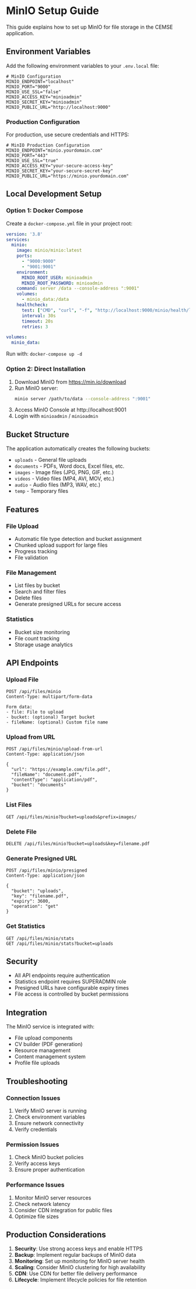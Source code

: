 # MinIO Setup Guide

This guide explains how to set up MinIO for file storage in the CEMSE application.

## Environment Variables

Add the following environment variables to your `.env.local` file:

```env
# MinIO Configuration
MINIO_ENDPOINT="localhost"
MINIO_PORT="9000"
MINIO_USE_SSL="false"
MINIO_ACCESS_KEY="minioadmin"
MINIO_SECRET_KEY="minioadmin"
MINIO_PUBLIC_URL="http://localhost:9000"
```

### Production Configuration

For production, use secure credentials and HTTPS:

```env
# MinIO Production Configuration
MINIO_ENDPOINT="minio.yourdomain.com"
MINIO_PORT="443"
MINIO_USE_SSL="true"
MINIO_ACCESS_KEY="your-secure-access-key"
MINIO_SECRET_KEY="your-secure-secret-key"
MINIO_PUBLIC_URL="https://minio.yourdomain.com"
```

## Local Development Setup

### Option 1: Docker Compose

Create a `docker-compose.yml` file in your project root:

```yaml
version: '3.8'
services:
  minio:
    image: minio/minio:latest
    ports:
      - "9000:9000"
      - "9001:9001"
    environment:
      MINIO_ROOT_USER: minioadmin
      MINIO_ROOT_PASSWORD: minioadmin
    command: server /data --console-address ":9001"
    volumes:
      - minio_data:/data
    healthcheck:
      test: ["CMD", "curl", "-f", "http://localhost:9000/minio/health/live"]
      interval: 30s
      timeout: 20s
      retries: 3

volumes:
  minio_data:
```

Run with: `docker-compose up -d`

### Option 2: Direct Installation

1. Download MinIO from https://min.io/download
2. Run MinIO server:
   ```bash
   minio server /path/to/data --console-address ":9001"
   ```
3. Access MinIO Console at http://localhost:9001
4. Login with `minioadmin` / `minioadmin`

## Bucket Structure

The application automatically creates the following buckets:

- `uploads` - General file uploads
- `documents` - PDFs, Word docs, Excel files, etc.
- `images` - Image files (JPG, PNG, GIF, etc.)
- `videos` - Video files (MP4, AVI, MOV, etc.)
- `audio` - Audio files (MP3, WAV, etc.)
- `temp` - Temporary files

## Features

### File Upload
- Automatic file type detection and bucket assignment
- Chunked upload support for large files
- Progress tracking
- File validation

### File Management
- List files by bucket
- Search and filter files
- Delete files
- Generate presigned URLs for secure access

### Statistics
- Bucket size monitoring
- File count tracking
- Storage usage analytics

## API Endpoints

### Upload File
```
POST /api/files/minio
Content-Type: multipart/form-data

Form data:
- file: File to upload
- bucket: (optional) Target bucket
- fileName: (optional) Custom file name
```

### Upload from URL
```
POST /api/files/minio/upload-from-url
Content-Type: application/json

{
  "url": "https://example.com/file.pdf",
  "fileName": "document.pdf",
  "contentType": "application/pdf",
  "bucket": "documents"
}
```

### List Files
```
GET /api/files/minio?bucket=uploads&prefix=images/
```

### Delete File
```
DELETE /api/files/minio?bucket=uploads&key=filename.pdf
```

### Generate Presigned URL
```
POST /api/files/minio/presigned
Content-Type: application/json

{
  "bucket": "uploads",
  "key": "filename.pdf",
  "expiry": 3600,
  "operation": "get"
}
```

### Get Statistics
```
GET /api/files/minio/stats
GET /api/files/minio/stats?bucket=uploads
```

## Security

- All API endpoints require authentication
- Statistics endpoint requires SUPERADMIN role
- Presigned URLs have configurable expiry times
- File access is controlled by bucket permissions

## Integration

The MinIO service is integrated with:

- File upload components
- CV builder (PDF generation)
- Resource management
- Content management system
- Profile file uploads

## Troubleshooting

### Connection Issues
1. Verify MinIO server is running
2. Check environment variables
3. Ensure network connectivity
4. Verify credentials

### Permission Issues
1. Check MinIO bucket policies
2. Verify access keys
3. Ensure proper authentication

### Performance Issues
1. Monitor MinIO server resources
2. Check network latency
3. Consider CDN integration for public files
4. Optimize file sizes

## Production Considerations

1. **Security**: Use strong access keys and enable HTTPS
2. **Backup**: Implement regular backups of MinIO data
3. **Monitoring**: Set up monitoring for MinIO server health
4. **Scaling**: Consider MinIO clustering for high availability
5. **CDN**: Use CDN for better file delivery performance
6. **Lifecycle**: Implement lifecycle policies for file retention
